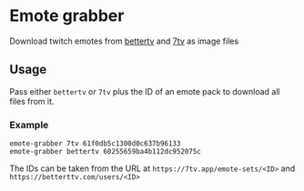 # Emote grabber

Download twitch emotes from [bettertv](https://betterttv.com) and
[7tv](https://7tv.app/) as image files

## Usage

Pass either `bettertv` or `7tv` plus the ID of an emote pack to download all
files from it.

### Example
```
emote-grabber 7tv 61f0db5c1300d0c637b96133
emote-grabber bettertv 60255659ba4b112dc952075c
```

The IDs can be taken from the URL at `https://7tv.app/emote-sets/<ID>` and
`https://betterttv.com/users/<ID>`

